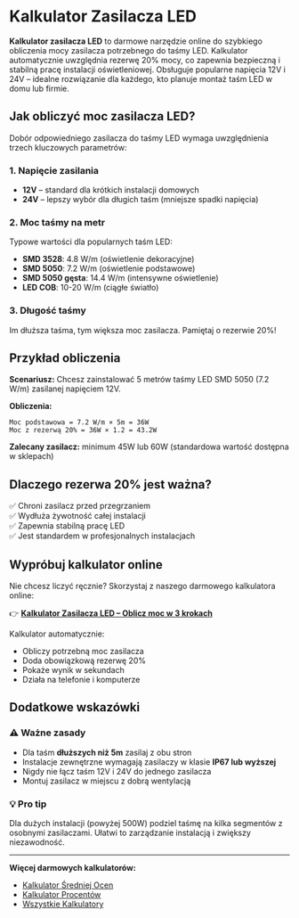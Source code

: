 # Kalkulator Zasilacza LED

**Kalkulator zasilacza LED** to darmowe narzędzie online do szybkiego obliczenia mocy zasilacza potrzebnego do taśmy LED. Kalkulator automatycznie uwzględnia rezerwę 20% mocy, co zapewnia bezpieczną i stabilną pracę instalacji oświetleniowej. Obsługuje popularne napięcia 12V i 24V – idealne rozwiązanie dla każdego, kto planuje montaż taśm LED w domu lub firmie.

## Jak obliczyć moc zasilacza LED?

Dobór odpowiedniego zasilacza do taśmy LED wymaga uwzględnienia trzech kluczowych parametrów:

### 1. **Napięcie zasilania**
- **12V** – standard dla krótkich instalacji domowych
- **24V** – lepszy wybór dla długich taśm (mniejsze spadki napięcia)

### 2. **Moc taśmy na metr**
Typowe wartości dla popularnych taśm LED:
- **SMD 3528**: 4.8 W/m (oświetlenie dekoracyjne)
- **SMD 5050**: 7.2 W/m (oświetlenie podstawowe)
- **SMD 5050 gęsta**: 14.4 W/m (intensywne oświetlenie)
- **LED COB**: 10-20 W/m (ciągłe światło)

### 3. **Długość taśmy**
Im dłuższa taśma, tym większa moc zasilacza. Pamiętaj o rezerwie 20%!

## Przykład obliczenia

**Scenariusz:** Chcesz zainstalować 5 metrów taśmy LED SMD 5050 (7.2 W/m) zasilanej napięciem 12V.

**Obliczenia:**
```
Moc podstawowa = 7.2 W/m × 5m = 36W
Moc z rezerwą 20% = 36W × 1.2 = 43.2W
```

**Zalecany zasilacz:** minimum 45W lub 60W (standardowa wartość dostępna w sklepach)

## Dlaczego rezerwa 20% jest ważna?

✅ Chroni zasilacz przed przegrzaniem  
✅ Wydłuża żywotność całej instalacji  
✅ Zapewnia stabilną pracę LED  
✅ Jest standardem w profesjonalnych instalacjach

## Wypróbuj kalkulator online

Nie chcesz liczyć ręcznie? Skorzystaj z naszego darmowego kalkulatora online:

👉 **[Kalkulator Zasilacza LED – Oblicz moc w 3 krokach](https://www.prosty-kalkulator.pl/kalkulator-zasilacza-led)**

Kalkulator automatycznie:
- Obliczy potrzebną moc zasilacza
- Doda obowiązkową rezerwę 20%
- Pokaże wynik w sekundach
- Działa na telefonie i komputerze

## Dodatkowe wskazówki

### ⚠️ Ważne zasady
- Dla taśm **dłuższych niż 5m** zasilaj z obu stron
- Instalacje zewnętrzne wymagają zasilaczy w klasie **IP67 lub wyższej**
- Nigdy nie łącz taśm 12V i 24V do jednego zasilacza
- Montuj zasilacz w miejscu z dobrą wentylacją

### 💡 Pro tip
Dla dużych instalacji (powyżej 500W) podziel taśmę na kilka segmentów z osobnymi zasilaczami. Ułatwi to zarządzanie instalacją i zwiększy niezawodność.

---

**Więcej darmowych kalkulatorów:**
- [Kalkulator Średniej Ocen](https://www.prosty-kalkulator.pl/)
- [Kalkulator Procentów](https://www.prosty-kalkulator.pl/procenty)
- [Wszystkie Kalkulatory](https://www.prosty-kalkulator.pl/kalkulatory)

